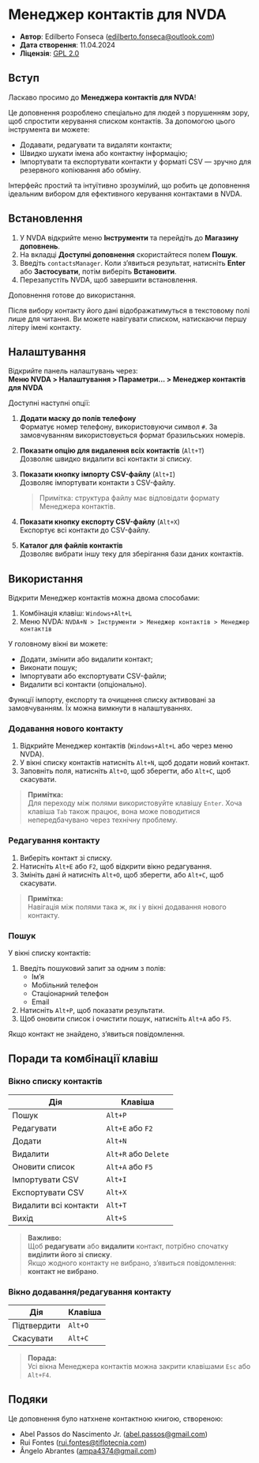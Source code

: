 # Менеджер контактів для NVDA

- **Автор**: Edilberto Fonseca (<edilberto.fonseca@outlook.com>)  
- **Дата створення**: 11.04.2024  
- **Ліцензія**: [GPL 2.0](https://www.gnu.org/licenses/gpl-2.0.html)

## Вступ

Ласкаво просимо до **Менеджера контактів для NVDA**!

Це доповнення розроблено спеціально для людей з порушенням зору, щоб спростити керування списком контактів. За допомогою цього інструмента ви можете:

- Додавати, редагувати та видаляти контакти;
- Швидко шукати імена або контактну інформацію;
- Імпортувати та експортувати контакти у форматі CSV — зручно для резервного копіювання або обміну.

Інтерфейс простий та інтуїтивно зрозумілий, що робить це доповнення ідеальним вибором для ефективного керування контактами в NVDA.

## Встановлення

1. У NVDA відкрийте меню **Інструменти** та перейдіть до **Магазину доповнень**.
2. На вкладці **Доступні доповнення** скористайтеся полем **Пошук**.
3. Введіть `contactsManager`. Коли з’явиться результат, натисніть **Enter** або **Застосувати**, потім виберіть **Встановити**.
4. Перезапустіть NVDA, щоб завершити встановлення.

Доповнення готове до використання.

Після вибору контакту його дані відображатимуться в текстовому полі лише для читання. Ви можете навігувати списком, натискаючи першу літеру імені контакту.

## Налаштування

Відкрийте панель налаштувань через:  
**Меню NVDA > Налаштування > Параметри... > Менеджер контактів для NVDA**

Доступні наступні опції:

1. **Додати маску до полів телефону**  
   Форматує номер телефону, використовуючи символ `#`. За замовчуванням використовується формат бразильських номерів.

2. **Показати опцію для видалення всіх контактів** (`Alt+T`)  
   Дозволяє швидко видалити всі контакти зі списку.

3. **Показати кнопку імпорту CSV-файлу** (`Alt+I`)  
   Дозволяє імпортувати контакти з CSV-файлу.  
   > Примітка: структура файлу має відповідати формату Менеджера контактів.

4. **Показати кнопку експорту CSV-файлу** (`Alt+X`)  
   Експортує всі контакти до CSV-файлу.

5. **Каталог для файлів контактів**  
   Дозволяє вибрати іншу теку для зберігання бази даних контактів.

## Використання

Відкрити Менеджер контактів можна двома способами:

1. Комбінація клавіш: `Windows+Alt+L`  
2. Меню NVDA: `NVDA+N > Інструменти > Менеджер контактів > Менеджер контактів`

У головному вікні ви можете:

- Додати, змінити або видалити контакт;
- Виконати пошук;
- Імпортувати або експортувати CSV-файли;
- Видалити всі контакти (опціонально).

Функції імпорту, експорту та очищення списку активовані за замовчуванням. Їх можна вимкнути в налаштуваннях.

### Додавання нового контакту

1. Відкрийте Менеджер контактів (`Windows+Alt+L` або через меню NVDA).
2. У вікні списку контактів натисніть `Alt+N`, щоб додати новий контакт.
3. Заповніть поля, натисніть `Alt+O`, щоб зберегти, або `Alt+C`, щоб скасувати.

> **Примітка:**  
> Для переходу між полями використовуйте клавішу `Enter`. Хоча клавіша `Tab` також працює, вона може поводитися непередбачувано через технічну проблему.

### Редагування контакту

1. Виберіть контакт зі списку.
2. Натисніть `Alt+E` або `F2`, щоб відкрити вікно редагування.
3. Змініть дані й натисніть `Alt+O`, щоб зберегти, або `Alt+C`, щоб скасувати.

> **Примітка:**  
> Навігація між полями така ж, як і у вікні додавання нового контакту.

### Пошук

У вікні списку контактів:

1. Введіть пошуковий запит за одним з полів:
   - Ім’я
   - Мобільний телефон
   - Стаціонарний телефон
   - Email
2. Натисніть `Alt+P`, щоб показати результати.
3. Щоб оновити список і очистити пошук, натисніть `Alt+A` або `F5`.

Якщо контакт не знайдено, з’явиться повідомлення.

## Поради та комбінації клавіш

### Вікно списку контактів

| Дія                         | Клавіша               |
|-----------------------------|------------------------|
| Пошук                       | `Alt+P`                |
| Редагувати                  | `Alt+E` або `F2`       |
| Додати                      | `Alt+N`                |
| Видалити                    | `Alt+R` або `Delete`   |
| Оновити список              | `Alt+A` або `F5`       |
| Імпортувати CSV             | `Alt+I`                |
| Експортувати CSV            | `Alt+X`                |
| Видалити всі контакти       | `Alt+T`                |
| Вихід                       | `Alt+S`                |

> **Важливо:**  
> Щоб **редагувати** або **видалити** контакт, потрібно спочатку **виділити його зі списку**.  
> Якщо жодного контакту не вибрано, з’явиться повідомлення: **контакт не вибрано**.

### Вікно додавання/редагування контакту

| Дія               | Клавіша     |
|-------------------|-------------|
| Підтвердити       | `Alt+O`     |
| Скасувати         | `Alt+C`     |

> **Порада:**  
> Усі вікна Менеджера контактів можна закрити клавішами `Esc` або `Alt+F4`.

## Подяки

Це доповнення було натхнене контактною книгою, створеною:

- Abel Passos do Nascimento Jr. (<abel.passos@gmail.com>)  
- Rui Fontes (<rui.fontes@tiflotecnia.com>)  
- Ângelo Abrantes (<ampa4374@gmail.com>)
